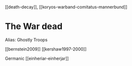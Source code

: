 [[death-decay]], [[koryos-warband-comitatus-mannerbund]]

# The War dead
Alias: Ghostly Troops


[[bernstein2009]]
[[kershaw1997-2000]]


Germanic [[einheriar-einherjar]]